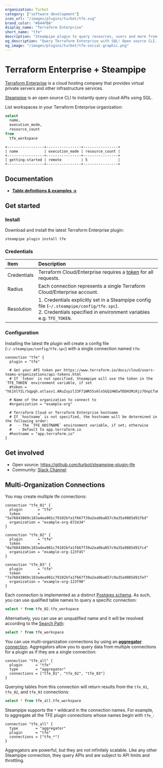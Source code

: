 ```yaml
---
organization: Turbot
category: ["software development"]
icon_url: "/images/plugins/turbot/tfe.svg"
brand_color: "#844FBA"
display_name: "Terraform Enterprise"
short_name: "tfe"
description: "Steampipe plugin to query resources, users and more from Terraform Enterprise."
og_description: "Query Terraform Enterprise with SQL! Open source CLI. No DB required."
og_image: "/images/plugins/turbot/tfe-social-graphic.png"
---
```


# Terraform Enterprise + Steampipe

[Terraform Enterprise](https://www.terraform.io/cloud) is a cloud hosting company that provides virtual private servers and other infrastructure services.

[Steampipe](https://steampipe.io) is an open source CLI to instantly query cloud APIs using SQL.

List workspaces in your Terraform Enterprise organization:

```sql
select
  name,
  execution_mode,
  resource_count
from
  tfe_workspace
```

```
+-----------------+----------------+----------------+
| name            | execution_mode | resource_count |
+-----------------+----------------+----------------+
| getting-started | remote         | 5              |
+-----------------+----------------+----------------+
```

## Documentation

- **[Table definitions & examples →](/plugins/turbot/tfe/tables)**

## Get started

### Install

Download and install the latest Terraform Enterprise plugin:

```bash
steampipe plugin install tfe
```

### Credentials

| Item        | Description                                                                  |
| :---------- | :--------------------------------------------------------------------------- |
| Credentials | Terraform Cloud/Enterprise requires a [token](https://www.terraform.io/docs/cloud/users-teams-organizations/api-tokens.html) for all requests. |
| Radius      | Each connection represents a single Terraform Cloud/Enterprise account. |
| Resolution  |  1. Credentials explicitly set in a Steampipe config file (`~/.steampipe/config/tfe.spc`).<br />2. Credentials specified in environment variables e.g. `TFE_TOKEN`.|

### Configuration

Installing the latest tfe plugin will create a config file (`~/.steampipe/config/tfe.spc`) with a single connection named `tfe`:

```hcl
connection "tfe" {
  plugin = "tfe"

  # Get your API token per https://www.terraform.io/docs/cloud/users-teams-organizations/api-tokens.html
  # If `token` is not specified, Steampipe will use the token in the `TFE_TOKEN` environment variable, if set
  #token = "hE1hlYILrSqpqh.atlasv1.ARuZuyzl33F71WR55s6ln5GQ1HWIwTDDH3MiRjz7OnpCfaCb1RCF5zGaSncCWmJdCYA"

  # Name of the organization to connect to
  #organization = "example-org"

  # Terraform Cloud or Terraform Enterprise hostname
  # If `hostname` is not specified, the hostname will be determined in the following order:
  #   - The `TFE_HOSTNAME` environment variable, if set; otherwise
  #   - Default to app.terraform.io
  #hostname = "app.terraform.io"
}
```

## Get involved

- Open source: https://github.com/turbot/steampipe-plugin-tfe
- Community: [Slack Channel](https://join.slack.com/t/steampipe/shared_invite/zt-oij778tv-lYyRTWOTMQYBVAbtPSWs3g)

## Multi-Organization Connections

You may create multiple tfe connections:
```hcl
connection "tfe_01" {
  plugin       = "tfe"
  token        = "5a76843869c183a4ea901c79102bfa1f667f39a2ea0ba857c9a35a9885d91fbd"
  organization = "example-org-872e34"
}

connection "tfe_02" {
  plugin       = "tfe"
  token        = "6a76843869c183a4ea901c79102bfa1f667f39a2ea0ba857c9a35a9885d91fcd"
  organization = "example-org-123f45"
}

connection "tfe_03" {
  plugin       = "tfe"
  token        = "7a76843869c183a4ea901c79102bfa1f667f39a2ea0ba857c9a35a9885d91fef"
  organization = "example-org-123f90"
}
```

Each connection is implemented as a distinct [Postgres schema](https://www.postgresql.org/docs/current/ddl-schemas.html).  As such, you can use qualified table names to query a specific connection:

```sql
select * from tfe_02.tfe_workspace
```

Alternatively, you can use an unqualified name and it will be resolved according to the [Search Path](https://steampipe.io/docs/using-steampipe/managing-connections#setting-the-search-path):
```sql
select * from tfe_workspace
```

You can use multi-organization connections by using an [**aggregator** connection](https://steampipe.io/docs/using-steampipe/managing-connections#using-aggregators).  Aggregators allow you to query data from multiple connections for a plugin as if they are a single connection:

```
connection "tfe_all" {
  plugin      = "tfe"
  type        = "aggregator"
  connections = ["tfe_01", "tfe_02", "tfe_03"]
}
```

Querying tables from this connection will return results from the `tfe_01`, `tfe_02`, and `tfe_03` connections:
```sql
select * from tfe_all.tfe_workspace
```

Steampipe supports the `*` wildcard in the connection names.  For example, to aggregate all the TFE plugin connections whose names begin with `tfe_`:

```hcl
connection "tfe_all" {
  type        = "aggregator"
  plugin      = "tfe"
  connections = ["tfe_*"]
}
```

Aggregators are powerful, but they are not infinitely scalable. Like any other Steampipe connection, they query APIs and are subject to API limits and throttling.
